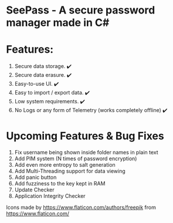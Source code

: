 # SeePass - A secure password manager made in C#
# Features:
1. Secure data storage. :heavy_check_mark:
2. Secure data erasure. :heavy_check_mark:
3. Easy-to-use UI. :heavy_check_mark:
4. Easy to import / export data. :heavy_check_mark:
5. Low system requirements. :heavy_check_mark:
6. No Logs or any form of Telemetry (works completely offline) :heavy_check_mark:

# Upcoming Features & Bug Fixes
1. Fix username being shown inside folder names in plain text
2. Add PIM system (N times of password encryption)
3. Add even more entropy to salt generation
4. Add Multi-Threading support for data viewing
5. Add panic button
6. Add fuzziness to the key kept in RAM
7. Update Checker
8. Application Integrity Checker

Icons made by https://www.flaticon.com/authors/freepik from https://www.flaticon.com/
